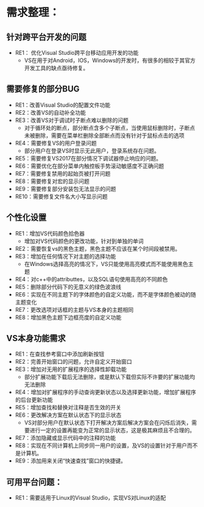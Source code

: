 # 需求整理：

## 针对跨平台开发的问题

- RE1： 优化Visual Studio跨平台移动应用开发的功能
  - VS在用于对Android，IOS，Windows的开发时，有很多的相较于其官方开发工具的缺点亟待修复。

## 需要修复的部分BUG

- RE1：改善Visual Studio的配置文件功能
- RE2：改善VS的自动补全功能
- RE3：改善VS对于调试时子断点难以删除的问题
  - 对于循环处的断点，部分断点含多个子断点，当使用鼠标删除时，子断点未被删除，需要在菜单栏删除全部断点而没有针对于鼠标点击的选项
- RE4：需要修复VS的用户登录问题
  - 部分用户在登录VS时显示无此用户，登录系统存在问题。
- RE5：需要修复VS2017在部分情况下调试器停止响应的问题。
- RE6：需要优化在部分菜单内触控板手势滚动敏感度不正确问题
- RE7：需要修复禁用的起始页被打开问题
- RE8：需要修复对宏的显示问题
- RE9：需要修复部分安装包无法显示的问题
- RE10：需要修复文件名大小写显示问题

## 个性化设置

- RE1：增加VS代码颜色拾色器
  - 增加对VS代码颜色的更改功能，针对到单独的单词
- RE2：需要恢复vs的黑色主题，黑色主题不应该在某个时间段被禁用。
- RE3：增加在任何情况下对主题的选择功能
  - 在Windows选择高亮的情况下，VS只能使用高亮模式而不能使用黑色主题
- RE4：对c++中的attributtes，以及SQL语句使用高亮的不同颜色
- RE5：删除部分代码下的无意义的绿色波浪线
- RE6：实现在不同主题下的字体颜色的自定义功能，而不是字体颜色被动的随主题变化
- RE7：更改选项对话框的主题与VS本身的主题相同
- RE8：增加黑色主题下边框亮度的自定义功能

##  VS本身功能需求

- RE1：在查找参考窗口中添加刷新按钮
- RE2：完善开始窗口的问题，允许自定义开始窗口
- RE3：增加对无用的扩展程序的选择性卸载功能
  - 部分扩展功能下载后无法删除，或是默认下载但实际不许要的扩展功能均无法删除
- RE4：增加对扩展程序的手动查询更新状态以及选择更新功能，增加扩展程序的后台更新功能
- RE5：增加查找和替换对注释是否生效的开关
- RE6：更改解决方案在默认状态下的显示状态
  - VS对部分用户在默认状态下打开解决方案后解决方案会在闪烁后消失，需要进行一定的设置再能变为正常的显示状态，这是极其麻烦且不合理的。
- RE7：添加隐藏或显示代码中的注释的功能
- RE8：实现在不同计算机上同步同一用户的设置，及VS的设置针对于用户而不是计算机。
- RE9：添加用来关闭“快速查找”窗口的快捷键。

## 可用平台问题：

- RE1：需要适用于Linux的Visual Studio，实现VS对Linux的适配